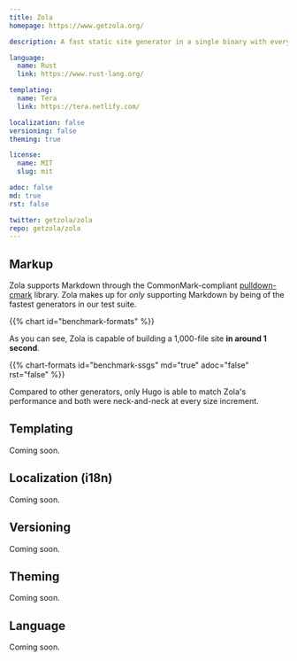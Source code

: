 ```yaml
---
title: Zola
homepage: https://www.getzola.org/

description: A fast static site generator in a single binary with everything built-in.

language:
  name: Rust
  link: https://www.rust-lang.org/

templating:
  name: Tera
  link: https://tera.netlify.com/

localization: false
versioning: false
theming: true

license:
  name: MIT
  slug: mit

adoc: false
md: true
rst: false

twitter: getzola/zola
repo: getzola/zola
---
```


## Markup

Zola supports Markdown through the CommonMark-compliant [pulldown-cmark][1] library. Zola makes up for *only* supporting Markdown by being of the fastest generators in our test suite.

{{% chart id="benchmark-formats" %}}

As you can see, Zola is capable of building a 1,000-file site **in around 1 second**.

{{% chart-formats id="benchmark-ssgs" md="true" adoc="false" rst="false" %}}

Compared to other generators, only Hugo is able to match Zola's performance and both were neck-and-neck at every size increment.

## Templating

Coming soon.

## Localization (i18n)

Coming soon.

## Versioning

Coming soon.

## Theming

Coming soon.

## Language

Coming soon.

[1]: https://github.com/raphlinus/pulldown-cmark
